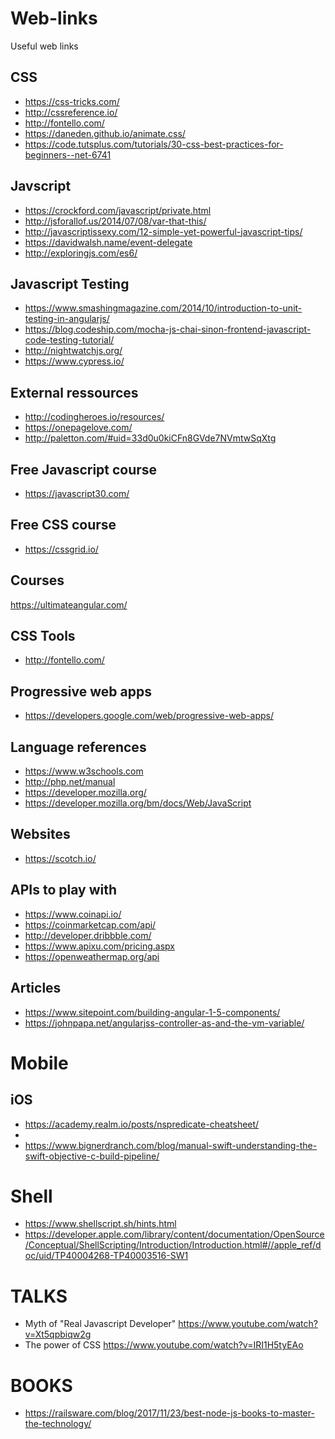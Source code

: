 # Web-links
Useful web links

## CSS
* https://css-tricks.com/
* http://cssreference.io/
* http://fontello.com/
* https://daneden.github.io/animate.css/
* https://code.tutsplus.com/tutorials/30-css-best-practices-for-beginners--net-6741

## Javscript
* https://crockford.com/javascript/private.html
* http://jsforallof.us/2014/07/08/var-that-this/
* http://javascriptissexy.com/12-simple-yet-powerful-javascript-tips/
* https://davidwalsh.name/event-delegate
* http://exploringjs.com/es6/

## Javascript Testing
* https://www.smashingmagazine.com/2014/10/introduction-to-unit-testing-in-angularjs/
* https://blog.codeship.com/mocha-js-chai-sinon-frontend-javascript-code-testing-tutorial/
* http://nightwatchjs.org/
* https://www.cypress.io/

## External ressources
* http://codingheroes.io/resources/
* https://onepagelove.com/
* http://paletton.com/#uid=33d0u0kiCFn8GVde7NVmtwSqXtg

## Free Javascript course
* https://javascript30.com/

## Free CSS course
* https://cssgrid.io/

## Courses
https://ultimateangular.com/

## CSS Tools
* http://fontello.com/

## Progressive web apps
* https://developers.google.com/web/progressive-web-apps/

## Language references
* https://www.w3schools.com
* http://php.net/manual
* https://developer.mozilla.org/
* https://developer.mozilla.org/bm/docs/Web/JavaScript

## Websites
* https://scotch.io/

## APIs to play with
* https://www.coinapi.io/
* https://coinmarketcap.com/api/
* http://developer.dribbble.com/
* https://www.apixu.com/pricing.aspx
* https://openweathermap.org/api

## Articles
* https://www.sitepoint.com/building-angular-1-5-components/
* https://johnpapa.net/angularjss-controller-as-and-the-vm-variable/

# Mobile

## iOS
* https://academy.realm.io/posts/nspredicate-cheatsheet/
* 
* https://www.bignerdranch.com/blog/manual-swift-understanding-the-swift-objective-c-build-pipeline/

# Shell
* https://www.shellscript.sh/hints.html
* https://developer.apple.com/library/content/documentation/OpenSource/Conceptual/ShellScripting/Introduction/Introduction.html#//apple_ref/doc/uid/TP40004268-TP40003516-SW1

# TALKS
* Myth of "Real Javascript Developer" https://www.youtube.com/watch?v=Xt5qpbiqw2g
* The power of CSS https://www.youtube.com/watch?v=IRI1H5tyEAo

# BOOKS
* https://railsware.com/blog/2017/11/23/best-node-js-books-to-master-the-technology/
